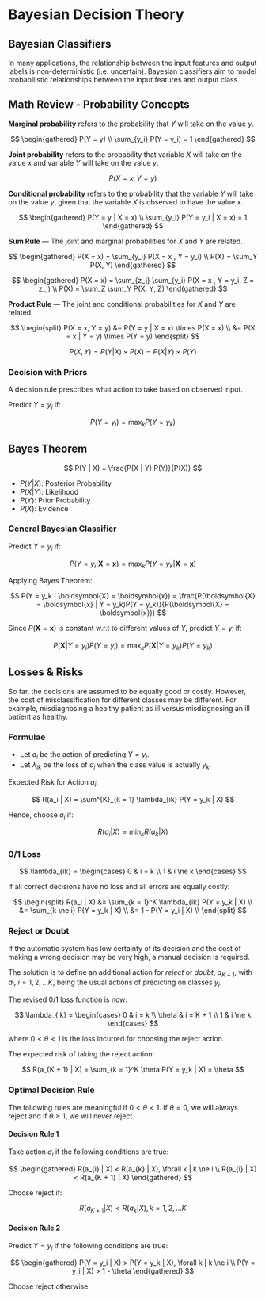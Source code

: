 # Bayesian Decision Theory

## Bayesian Classifiers

In many applications, the relationship between the input features and output labels is non-deterministic (i.e. uncertain). Bayesian classifiers aim to model probabilistic relationships between the input features and output class.

## Math Review - Probability Concepts

**Marginal probability** refers to the probability that $Y$ will take on the value $y$.

$$
\begin{gathered}
P(Y = y) \\
\sum_{y_i} P(Y = y_i) = 1
\end{gathered}
$$

**Joint probability** refers to the probability that variable $X$ will take on the value $x$ and variable $Y$ will take on the value $y$.

$$
P(X = x, Y = y)
$$

**Conditional probability** refers to the probability that the variable $Y$ will take on the value $y$, given that the variable $X$ is observed to have the value $x$.

$$
\begin{gathered}
P(Y = y | X = x) \\
\sum_{y_i} P(Y = y_i | X = x) = 1
\end{gathered}
$$

**Sum Rule** &mdash; The joint and marginal probabilities for $X$ and $Y$ are related.

$$
\begin{gathered}
P(X = x) = \sum_{y_i} P(X = x , Y = y_i) \\
P(X) = \sum_Y P(X, Y)
\end{gathered}
$$

$$
\begin{gathered}
P(X = x) = \sum_{z_j} \sum_{y_i} P(X = x , Y = y_i, Z = z_j) \\
P(X) = \sum_Z \sum_Y P(X, Y, Z)
\end{gathered}
$$

**Product Rule** &mdash; The joint and conditional probabilities for $X$ and $Y$ are related.

$$
\begin{split}
P(X = x, Y = y) &= P(Y = y | X = x) \times P(X = x) \\
                &= P(X = x | Y = y) \times P(Y = y)
\end{split}
$$

$$
P(X, Y) = P(Y | X) \times P(X) = P(X | Y) \times P(Y)
$$

### Decision with Priors

A decision rule prescribes what action to take based on observed input.

Predict $Y = y_i$ if:

$$
P(Y = y_i) = \max_{k} P(Y = y_k)
$$

## Bayes Theorem

$$
P(Y | X) = \frac{P(X | Y) P(Y)}{P(X)}
$$

- $P(Y | X)$: Posterior Probability
- $P(X | Y)$: Likelihood
- $P(Y)$: Prior Probability
- $P(X)$: Evidence

### General Bayesian Classifier

Predict $Y = y_i$ if:

$$
P(Y = y_i | \boldsymbol{X} = \boldsymbol{x}) = \max_{k} P(Y = y_k | \boldsymbol{X} = \boldsymbol{x})
$$

Applying Bayes Theorem:

$$
P(Y = y_k | \boldsymbol{X} = \boldsymbol{x}) = \frac{P(\boldsymbol{X} = \boldsymbol{x} | Y = y_k)P(Y = y_k)}{P(\boldsymbol{X} = \boldsymbol{x})}
$$

Since $P(\boldsymbol{X} = \boldsymbol{x})$ is constant w.r.t to different values of $Y$, predict $Y = y_i$ if:

$$
P(\boldsymbol{X} | Y = y_i) P(Y = y_i) = \max_{k} P(\boldsymbol{X} | Y = y_k)P(Y = y_k)
$$

## Losses & Risks

So far, the decisions are assumed to be equally good or costly. However, the cost of misclassification for different classes may be different. For example, misdiagnosing a healthy patient as ill versus misdiagnosing an ill patient as healthy.

### Formulae

- Let $a_i$ be the action of predicting $Y = y_i$.
- Let $\lambda_{ik}$ be the loss of $a_i$ when the class value is actually $y_k$.

Expected Risk for Action $a_i$:

$$
R(a_i | X) = \sum^{K}_{k = 1} \lambda_{ik} P(Y = y_k | X)
$$

Hence, choose $a_i$ if:

$$
R(a_i | X) = \min_{k} R(a_k | X)
$$

### 0/1 Loss

$$
\lambda_{ik} =
\begin{cases}
0 & i = k \\
1 & i \ne k
\end{cases}
$$

If all correct decisions have no loss and all errors are equally costly:

$$
\begin{split}
R(a_i | X) &= \sum_{k = 1}^K \lambda_{ik} P(Y = y_k | X) \\
           &= \sum_{k \ne i} P(Y = y_k | X) \\
           &= 1 - P(Y = y_i | X) \\
\end{split}
$$

### Reject or Doubt

If the automatic system has low certainty of its decision and the cost of making a wrong decision may be very high, a manual decision is required.

The solution is to define an additional action for *reject* or *doubt*, $a_{K + 1}$, with $a_i$, $i = 1, 2, \hdots K$, being the usual actions of predicting on classes $y_i$.

The revised 0/1 loss function is now:

$$
\lambda_{ik} =
\begin{cases}
0 & i = k \\
\theta & i = K + 1 \\
1 & i \ne k
\end{cases}
$$

where $0 < \theta < 1$ is the loss incurred for choosing the reject action.

The expected risk of taking the reject action:

$$
R(a_{K + 1} | X) = \sum_{k = 1}^K \theta P(Y = y_k | X) = \theta
$$

### Optimal Decision Rule

The following rules are meaningful if $0 < \theta < 1$. If $\theta = 0$, we will always reject and if $\theta \geq 1$, we will never reject.

#### Decision Rule 1

Take action $a_i$ if the following conditions are true:

$$
\begin{gathered}
R(a_{i} | X) < R(a_{k} | X), \forall k | k \ne i \\
R(a_{i} | X) < R(a_{K + 1} | X)
\end{gathered}
$$

Choose reject if:

$$
R(a_{K + 1} | X) < R(a_{k} | X), k = 1, 2, \hdots K
$$

#### Decision Rule 2

Predict $Y = y_i$ if the following conditions are true:

$$
\begin{gathered}
P(Y = y_i | X) > P(Y = y_k | X), \forall k | k \ne i \\
P(Y = y_i | X) > 1 - \theta
\end{gathered}
$$

Choose reject otherwise.
